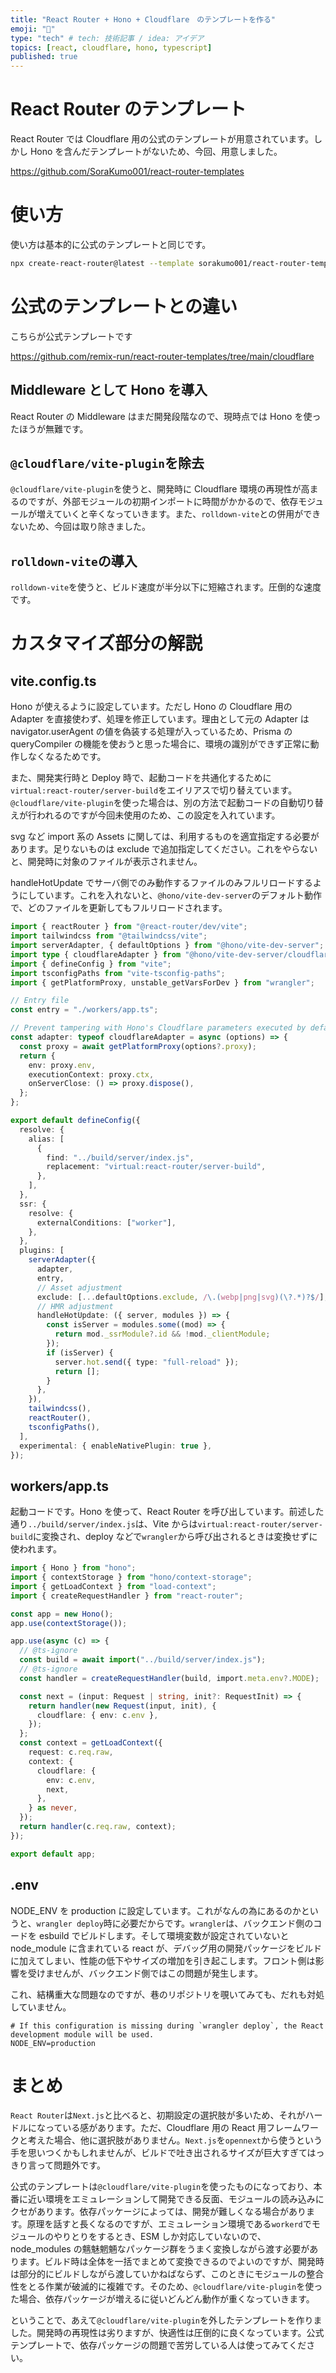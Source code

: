 ```yaml
---
title: "React Router + Hono + Cloudflare　のテンプレートを作る"
emoji: "👻"
type: "tech" # tech: 技術記事 / idea: アイデア
topics: [react, cloudflare, hono, typescript]
published: true
---
```


# React Router のテンプレート

React Router では Cloudflare 用の公式のテンプレートが用意されています。しかし Hono を含んだテンプレートがないため、今回、用意しました。

https://github.com/SoraKumo001/react-router-templates

# 使い方

使い方は基本的に公式のテンプレートと同じです。

```bash
npx create-react-router@latest --template sorakumo001/react-router-templates/cloudflare
```

# 公式のテンプレートとの違い

こちらが公式テンプレートです

https://github.com/remix-run/react-router-templates/tree/main/cloudflare

## Middleware として Hono を導入

React Router の Middleware はまだ開発段階なので、現時点では Hono を使ったほうが無難です。

## `@cloudflare/vite-plugin`を除去

`@cloudflare/vite-plugin`を使うと、開発時に Cloudflare 環境の再現性が高まるのですが、外部モジュールの初期インポートに時間がかかるので、依存モジュールが増えていくと辛くなっていきます。また、`rolldown-vite`との併用ができないため、今回は取り除きました。

## `rolldown-vite`の導入

`rolldown-vite`を使うと、ビルド速度が半分以下に短縮されます。圧倒的な速度です。

# カスタマイズ部分の解説

## vite.config.ts

Hono が使えるように設定しています。ただし Hono の Cloudflare 用の Adapter を直接使わず、処理を修正しています。理由として元の Adapter は navigator.userAgent の値を偽装する処理が入っているため、Prisma の queryCompiler の機能を使おうと思った場合に、環境の識別ができず正常に動作しなくなるためです。

また、開発実行時と Deploy 時で、起動コードを共通化するために`virtual:react-router/server-build`をエイリアスで切り替えています。`@cloudflare/vite-plugin`を使った場合は、別の方法で起動コードの自動切り替えが行われるのですが今回未使用のため、この設定を入れています。

svg など import 系の Assets に関しては、利用するものを適宜指定する必要があります。足りないものは exclude で追加指定してください。これをやらないと、開発時に対象のファイルが表示されません。

handleHotUpdate でサーバ側でのみ動作するファイルのみフルリロードするようにしています。これを入れないと、`@hono/vite-dev-server`のデフォルト動作で、どのファイルを更新してもフルリロードされます。

```ts
import { reactRouter } from "@react-router/dev/vite";
import tailwindcss from "@tailwindcss/vite";
import serverAdapter, { defaultOptions } from "@hono/vite-dev-server";
import type { cloudflareAdapter } from "@hono/vite-dev-server/cloudflare";
import { defineConfig } from "vite";
import tsconfigPaths from "vite-tsconfig-paths";
import { getPlatformProxy, unstable_getVarsForDev } from "wrangler";

// Entry file
const entry = "./workers/app.ts";

// Prevent tampering with Hono's Cloudflare parameters executed by default
const adapter: typeof cloudflareAdapter = async (options) => {
  const proxy = await getPlatformProxy(options?.proxy);
  return {
    env: proxy.env,
    executionContext: proxy.ctx,
    onServerClose: () => proxy.dispose(),
  };
};

export default defineConfig({
  resolve: {
    alias: [
      {
        find: "../build/server/index.js",
        replacement: "virtual:react-router/server-build",
      },
    ],
  },
  ssr: {
    resolve: {
      externalConditions: ["worker"],
    },
  },
  plugins: [
    serverAdapter({
      adapter,
      entry,
      // Asset adjustment
      exclude: [...defaultOptions.exclude, /\.(webp|png|svg)(\?.*)?$/],
      // HMR adjustment
      handleHotUpdate: ({ server, modules }) => {
        const isServer = modules.some((mod) => {
          return mod._ssrModule?.id && !mod._clientModule;
        });
        if (isServer) {
          server.hot.send({ type: "full-reload" });
          return [];
        }
      },
    }),
    tailwindcss(),
    reactRouter(),
    tsconfigPaths(),
  ],
  experimental: { enableNativePlugin: true },
});
```

## workers/app.ts

起動コードです。Hono を使って、React Router を呼び出しています。前述した通り`../build/server/index.js`は、Vite からは`virtual:react-router/server-build`に変換され、deploy などで`wrangler`から呼び出されるときは変換せずに使われます。

```ts
import { Hono } from "hono";
import { contextStorage } from "hono/context-storage";
import { getLoadContext } from "load-context";
import { createRequestHandler } from "react-router";

const app = new Hono();
app.use(contextStorage());

app.use(async (c) => {
  // @ts-ignore
  const build = await import("../build/server/index.js");
  // @ts-ignore
  const handler = createRequestHandler(build, import.meta.env?.MODE);

  const next = (input: Request | string, init?: RequestInit) => {
    return handler(new Request(input, init), {
      cloudflare: { env: c.env },
    });
  };
  const context = getLoadContext({
    request: c.req.raw,
    context: {
      cloudflare: {
        env: c.env,
        next,
      },
    } as never,
  });
  return handler(c.req.raw, context);
});

export default app;
```

## .env

NODE_ENV を production に設定しています。これがなんの為にあるのかというと、`wrangler deploy`時に必要だからです。`wrangler`は、バックエンド側のコードを esbuild でビルドします。そして環境変数が設定されていないと node_module に含まれている react が、デバッグ用の開発パッケージをビルドに加えてしまい、性能の低下やサイズの増加を引き起こします。フロント側は影響を受けませんが、バックエンド側ではこの問題が発生します。

これ、結構重大な問題なのですが、巷のリポジトリを覗いてみても、だれも対処していません。

```env
# If this configuration is missing during `wrangler deploy`, the React development module will be used.
NODE_ENV=production
```

# まとめ

`React Router`は`Next.js`と比べると、初期設定の選択肢が多いため、それがハードルになっている感があります。ただ、Cloudflare 用の React 用フレームワークと考えた場合、他に選択肢がありません。`Next.js`を`opennext`から使うという手を思いつくかもしれませんが、ビルドで吐き出されるサイズが巨大すぎてはっきり言って問題外です。

公式のテンプレートは`@cloudflare/vite-plugin`を使ったものになっており、本番に近い環境をエミュレーションして開発できる反面、モジュールの読み込みにクセがあります。依存パッケージによっては、開発が難しくなる場合があります。原理を話すと長くなるのですが、エミュレーション環境である`workerd`でモジュールのやりとりをするとき、ESM しか対応していないので、node_modules の魑魅魍魎なパッケージ群をうまく変換しながら渡す必要があります。ビルド時は全体を一括でまとめて変換できるのでよいのですが、開発時は部分的にビルドしながら渡していかねばならず、このときにモジュールの整合性をとる作業が破滅的に複雑です。そのため、`@cloudflare/vite-plugin`を使った場合、依存パッケージが増えるに従いどんどん動作が重くなっていきます。

ということで、あえて`@cloudflare/vite-plugin`を外したテンプレートを作りました。開発時の再現性は劣りますが、快適性は圧倒的に良くなっています。公式テンプレートで、依存パッケージの問題で苦労している人は使ってみてください。
